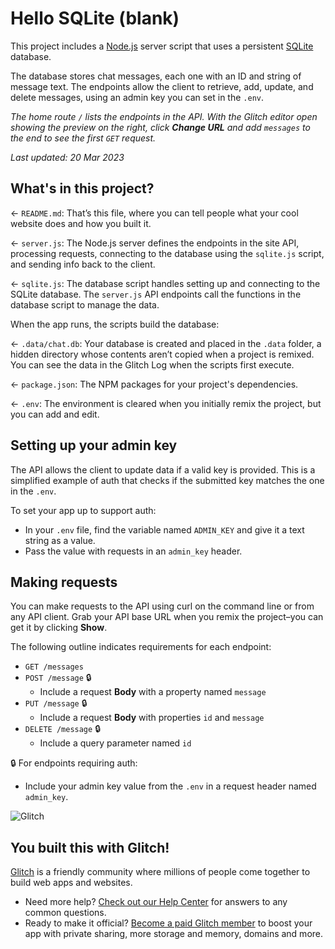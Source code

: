 # Hello SQLite (blank)

This project includes a [Node.js](https://nodejs.org/en/about/) server script that uses a persistent [SQLite](https://www.sqlite.org) database.

The database stores chat messages, each one with an ID and string of message text. The endpoints allow the client to retrieve, add, update, and delete messages, using an admin key you can set in the `.env`.

_The home route `/` lists the endpoints in the API. With the Glitch editor open showing the preview on the right, click __Change URL__ and add `messages` to the end to see the first `GET` request._

_Last updated: 20 Mar 2023_

## What's in this project?

← `README.md`: That’s this file, where you can tell people what your cool website does and how you built it.

← `server.js`: The Node.js server defines the endpoints in the site API, processing requests, connecting to the database using the `sqlite.js` script, and sending info back to the client.

← `sqlite.js`: The database script handles setting up and connecting to the SQLite database. The `server.js` API endpoints call the functions in the database script to manage the data.

When the app runs, the scripts build the database:

← `.data/chat.db`: Your database is created and placed in the `.data` folder, a hidden directory whose contents aren’t copied when a project is remixed. You can see the data in the Glitch Log when the scripts first execute.

← `package.json`: The NPM packages for your project's dependencies.

← `.env`: The environment is cleared when you initially remix the project, but you can add and edit.

## Setting up your admin key

The API allows the client to update data if a valid key is provided. This is a simplified example of auth that checks if the submitted key matches the one in the `.env`.

To set your app up to support auth:

* In your `.env` file, find the variable named `ADMIN_KEY` and give it a text string as a value.
* Pass the value with requests in an `admin_key` header.

## Making requests

You can make requests to the API using curl on the command line or from any API client. Grab your API base URL when you remix the project–you can get it by clicking __Show__.

The following outline indicates requirements for each endpoint:

* `GET /messages`
* `POST /message` 🔒
  * Include a request __Body__ with a property named `message`
* `PUT /message` 🔒
  * Include a request __Body__ with properties `id` and `message`
* `DELETE /message` 🔒
  * Include a query parameter named `id`

🔒 For endpoints requiring auth:
* Include your admin key value from the `.env` in a request header named `admin_key`.

![Glitch](https://cdn.glitch.com/a9975ea6-8949-4bab-addb-8a95021dc2da%2FLogo_Color.svg?v=1602781328576)

## You built this with Glitch!

[Glitch](https://glitch.com) is a friendly community where millions of people come together to build web apps and websites.

- Need more help? [Check out our Help Center](https://help.glitch.com/) for answers to any common questions.
- Ready to make it official? [Become a paid Glitch member](https://glitch.com/pricing) to boost your app with private sharing, more storage and memory, domains and more.
